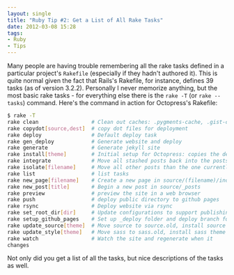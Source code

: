 ```yaml
---
layout: single
title: "Ruby Tip #2: Get a List of All Rake Tasks"
date: 2012-03-08 15:28
tags:
- Ruby
- Tips
---
```


Many people are having trouble remembering all the rake tasks defined
in a particular project's `Rakefile` (especially if they hadn't
authored it). This is quite normal given the fact that Rails's
Rakefile, for instance, defines 39 tasks (as of version
3.2.2). Personally I never memorize anything, but the most basic rake
tasks - for everything else there is the `rake -T` (or `rake --tasks`)
command. Here's the command in action for Octopress's Rakefile:

```bash
$ rake -T
rake clean                 # Clean out caches: .pygments-cache, .gist-cache, .sass-cache
rake copydot[source,dest]  # copy dot files for deployment
rake deploy                # Default deploy task
rake gen_deploy            # Generate website and deploy
rake generate              # Generate jekyll site
rake install[theme]        # Initial setup for Octopress: copies the default theme into the path of Jekyll's generator.
rake integrate             # Move all stashed posts back into the posts directory, ready for site generation.
rake isolate[filename]     # Move all other posts than the one currently being worked on to a temporary stash location (stash) so regenerating the site happens much quicker.
rake list                  # list tasks
rake new_page[filename]    # Create a new page in source/(filename)/index.markdown
rake new_post[title]       # Begin a new post in source/_posts
rake preview               # preview the site in a web browser
rake push                  # deploy public directory to github pages
rake rsync                 # Deploy website via rsync
rake set_root_dir[dir]     # Update configurations to support publishing to root or sub directory
rake setup_github_pages    # Set up _deploy folder and deploy branch for Github Pages deployment
rake update_source[theme]  # Move source to source.old, install source theme updates, replace source/_includes/navigation.html with source.old's navigation
rake update_style[theme]   # Move sass to sass.old, install sass theme updates, replace sass/custom with sass.old/custom
rake watch                 # Watch the site and regenerate when it
changes
```

Not only did you get a list of all the tasks, but nice descriptions of
the tasks as well.
